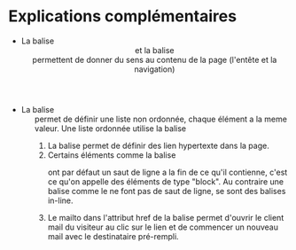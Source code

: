 # Explications complémentaires
* La balise <header> et la balise <nav> permettent de donner du sens au contenu de la page (l'entête et la navigation)
* La balise <ul> permet de définir une liste non ordonnée, chaque élément a la meme valeur. Une liste ordonnée utilise la balise <ol>
* La balise <a> permet de définir des lien hypertexte dans la page.
* Certains éléments comme la balise <p> ont par défaut un saut de ligne a la fin de ce qu'il contienne, c'est ce qu'on appelle des éléments de type "block". Au contraire une balise comme le <a> ne font pas de saut de ligne, se sont des balises in-line. 
* Le mailto dans l'attribut href de la balise <a> permet d'ouvrir le client mail du visiteur au clic sur le lien et de commencer un nouveau mail avec le destinataire pré-rempli.